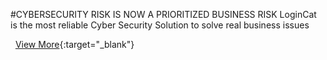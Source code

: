 #CYBERSECURITY RISK IS NOW A PRIORITIZED BUSINESS RISK
LoginCat is the most reliable Cyber Security Solution to solve real business issues

&nbsp;
[View More](https://tekmonks.com/LoginCat.html){:target="_blank"}